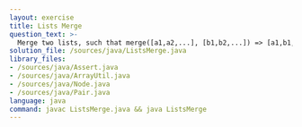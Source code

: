 ```yaml
---
layout: exercise
title: Lists Merge
question_text: >-
  Merge two lists, such that merge([a1,a2,...], [b1,b2,...]) => [a1,b1,a2,b2,...]
solution_file: /sources/java/ListsMerge.java
library_files:
- /sources/java/Assert.java
- /sources/java/ArrayUtil.java
- /sources/java/Node.java
- /sources/java/Pair.java
language: java
command: javac ListsMerge.java && java ListsMerge
---
```

